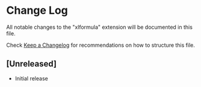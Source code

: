 # Change Log

All notable changes to the "xlformula" extension will be documented in this file.

Check [Keep a Changelog](http://keepachangelog.com/) for recommendations on how to structure this file.

## [Unreleased]

- Initial release